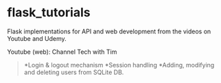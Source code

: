 # flask_tutorials
Flask implementations for API and web development from the videos on Youtube and Udemy.

Youtube (web): Channel Tech with Tim 
>*Login & logout mechanism
>*Session handling
>*Adding, modifying and deleting users from SQLite DB.
